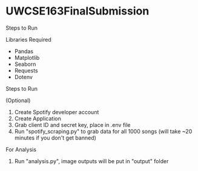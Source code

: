 # UWCSE163FinalSubmission

Steps to Run

Libraries Required

* Pandas
* Matplotlib
* Seaborn
* Requests
* Dotenv

Steps to Run

(Optional)

1. Create Spotify developer account
2. Create Application
3. Grab client ID and secret key, place in .env file
4. Run "spotify_scraping.py" to grab data for all 1000 songs (will take ~20 minutes if you don't get banned)

For Analysis

1. Run "analysis.py", image outputs will be put in "output" folder
